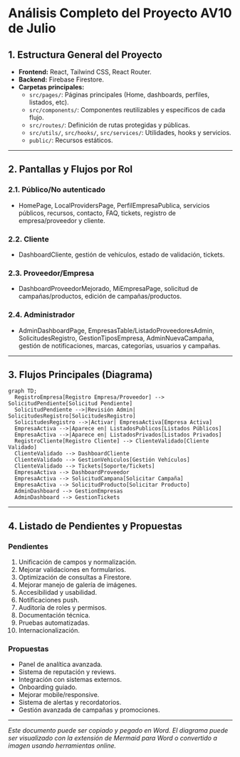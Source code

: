 # Análisis Completo del Proyecto AV10 de Julio

## 1. Estructura General del Proyecto

- **Frontend:** React, Tailwind CSS, React Router.
- **Backend:** Firebase Firestore.
- **Carpetas principales:**
  - `src/pages/`: Páginas principales (Home, dashboards, perfiles, listados, etc).
  - `src/components/`: Componentes reutilizables y específicos de cada flujo.
  - `src/routes/`: Definición de rutas protegidas y públicas.
  - `src/utils/`, `src/hooks/`, `src/services/`: Utilidades, hooks y servicios.
  - `public/`: Recursos estáticos.

---

## 2. Pantallas y Flujos por Rol

### 2.1. Público/No autenticado
- HomePage, LocalProvidersPage, PerfilEmpresaPublica, servicios públicos, recursos, contacto, FAQ, tickets, registro de empresa/proveedor y cliente.

### 2.2. Cliente
- DashboardCliente, gestión de vehículos, estado de validación, tickets.

### 2.3. Proveedor/Empresa
- DashboardProveedorMejorado, MiEmpresaPage, solicitud de campañas/productos, edición de campañas/productos.

### 2.4. Administrador
- AdminDashboardPage, EmpresasTable/ListadoProveedoresAdmin, SolicitudesRegistro, GestionTiposEmpresa, AdminNuevaCampaña, gestión de notificaciones, marcas, categorías, usuarios y campañas.

---

## 3. Flujos Principales (Diagrama)

```mermaid
graph TD;
  RegistroEmpresa[Registro Empresa/Proveedor] --> SolicitudPendiente[Solicitud Pendiente]
  SolicitudPendiente -->|Revisión Admin| SolicitudesRegistro[SolicitudesRegistro]
  SolicitudesRegistro -->|Activar| EmpresaActiva[Empresa Activa]
  EmpresaActiva -->|Aparece en| ListadosPublicos[Listados Públicos]
  EmpresaActiva -->|Aparece en| ListadosPrivados[Listados Privados]
  RegistroCliente[Registro Cliente] --> ClienteValidado[Cliente Validado]
  ClienteValidado --> DashboardCliente
  ClienteValidado --> GestionVehiculos[Gestión Vehículos]
  ClienteValidado --> Tickets[Soporte/Tickets]
  EmpresaActiva --> DashboardProveedor
  EmpresaActiva --> SolicitudCampana[Solicitar Campaña]
  EmpresaActiva --> SolicitudProducto[Solicitar Producto]
  AdminDashboard --> GestionEmpresas
  AdminDashboard --> GestionTickets
```

---

## 4. Listado de Pendientes y Propuestas

### Pendientes
1. Unificación de campos y normalización.
2. Mejorar validaciones en formularios.
3. Optimización de consultas a Firestore.
4. Mejorar manejo de galería de imágenes.
5. Accesibilidad y usabilidad.
6. Notificaciones push.
7. Auditoría de roles y permisos.
8. Documentación técnica.
9. Pruebas automatizadas.
10. Internacionalización.

### Propuestas
- Panel de analítica avanzada.
- Sistema de reputación y reviews.
- Integración con sistemas externos.
- Onboarding guiado.
- Mejorar mobile/responsive.
- Sistema de alertas y recordatorios.
- Gestión avanzada de campañas y promociones.

---

*Este documento puede ser copiado y pegado en Word. El diagrama puede ser visualizado con la extensión de Mermaid para Word o convertido a imagen usando herramientas online.*
